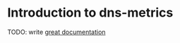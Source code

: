 # Introduction to dns-metrics

TODO: write [great documentation](http://jacobian.org/writing/what-to-write/)
